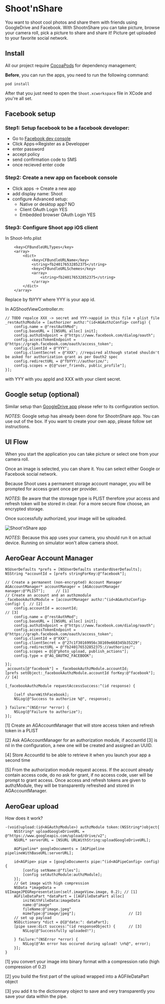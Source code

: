 Shoot'nShare
==============
You want to shoot cool photos and share them with friends using GoogleDrive and Facebook.
With ShootnShare you can take picture, browse your camera roll, pick a picture to share and share it!
Picture get uploaded to your favorite social network.

## Install
All our project require [CocoaPods](http://cocoapods.org/) for dependency management;

**Before**, you can run the apps, you need to run the following command:

    pod install

After that you just need to open the ```Shoot.xcworkspace``` file in XCode and you're all set.


## Facebook setup 

### Step1: Setup facebook to be a facebook developer:

- Go to [Facebook dev console](https://developers.facebook.com/products/login/)
- Click Apps->Register as a Developper
- enter password
- accept policy
- send confirmation code to SMS
- once recieved enter code

### Step2: Create a new app on facebook console

- Click apps -> Create a new app
- add display name: Shoot
- configure Advanced setup:
	- Native or desktop app? NO
	- Client OAuth Login YES
	- Embedded browser OAuth Login YES

### Step3: Configure Shoot app iOS client

In Shoot-Info.plist

        <key>CFBundleURLTypes</key>
        <array>
            <dict>
                <key>CFBundleURLName</key>
                <string>fb240176532852375</string>
                <key>CFBundleURLSchemes</key>
                <array>
                    <string>fb240176532852375</string>
                </array>
            </dict>
        </array>

Replace by fbYYY where YYY is your app id.

In AGShootViewController.m:

    // TODO repalce XXX -> secret and YYY->appid in this file + plist file
    _restAuthzModule = [authorizer authz:^(id<AGAuthzConfig> config) {
        config.name = @"restAuthMod";
        config.baseURL = [[NSURL alloc] init];
        config.authzEndpoint = @"https://www.facebook.com/dialog/oauth";
        config.accessTokenEndpoint = @"https://graph.facebook.com/oauth/access_token";
        config.clientId = @"YYY";
        config.clientSecret = @"XXX"; //required although stated shouldn't be asked for authorization grant as per Oauth2 spec
        config.redirectURL = @"fbYYY://authorize/";
        config.scopes = @[@"user_friends, public_profile"];
    }];

with YYY with you appId and XXX with your client secret.

## Google setup (optional)

Similar setup than [GoogleDrive app](../GoogleDrive/GoogleDrive.md) please refer to its configuration section. 

*NOTES*: Google setup has already been done for ShootnShare app. You can use out of the box. If you want to create your own app, please follow set instructions.

## UI Flow 
When you start the application you can take picture or select one from your camera roll.

Once an image is selected, you can share it. You can select either Google or Facebook social network.

Because Shoot uses a permanent storage account manager, you will be prompted for access grant once per provider.

*NOTES*: Be aware that the storeage type is PLIST therefore your access and refresh token will be stored in clear. For a more secure flow choose, an encrypted storage.

Once successfully authorized, your image will be uploaded.

![Shoot'nShare app](https://github.com/aerogear/aerogear-ios-cookbook/raw/master/Shoot/Shoot/Resources/shootupload.png "Shoot")

*NOTES*: Because this app uses your camera, you should run it on actual device. Running on simulator won't allow camera shoot.

## AeroGear Account Manager

    NSUserDefaults *prefs = [NSUserDefaults standardUserDefaults];
    NSString *accountId = [prefs stringForKey:@"facebook"];
    
    // Create a permanent (non-encrypted) Account Manager
    AGAccountManager* accountManager = [AGAccountManager manager:@"PLIST"];		// [1]
    // Create an account and an authzmodule
    _facebookAuthzModule = [accountManager authz:^(id<AGAuthzConfig> config) {	// [2]
        config.accountId = accountId;											// [3]
        config.name = @"restAuthMod";
        config.baseURL = [[NSURL alloc] init];
        config.authzEndpoint = @"https://www.facebook.com/dialog/oauth";
        config.accessTokenEndpoint = @"https://graph.facebook.com/oauth/access_token";
        config.clientId = @"XXX";
        config.clientSecret = @"27c1f30169956c38169e668345b35229";
        config.redirectURL = @"fb240176532852375://authorize/";
        config.scopes = @[@"photo_upload, publish_actions"];
        config.type = @"AG_OAUTH2_FACEBOOK";

    }];
    _accounts[@"facebook"] = _facebookAuthzModule.accountId;
    [prefs setObject:_facebookAuthzModule.accountId forKey:@"facebook"];		// [4]
    
    [_facebookAuthzModule requestAccessSuccess:^(id response) {
        
        [self shareWithFacebook];
        NSLog(@"Success to authorize %@", response);
        
    } failure:^(NSError *error) {
        NSLog(@"Failure to authorize");
    }];

[1] Create an AGAccountManager that will store access token and refresh token in a PLIST

[2] Ask AGAccountManager for an authorization module, if accountId [3] is nil in the configuration, a new one will be created and assigned an UUID.

[4] Store AccountId to be able to retrieve it when you launch your app a second time

[5] From the authorization module request access. If the account already contain access code, do no ask for grant, if no access code, user will be prompt to grant access. Once access and refresh tokens are given to authzModule, they will be transparently refreshed and stored in AGAccountManager.



## AeroGear upload

How does it work?

	-(void)upload:(id<AGAuthzModule>) authzModule token:(NSString*)object{
	    NSString* uploadGoogleDriveURL = @"https://www.googleapis.com/upload/drive/v2";
	    NSURL* serverURL = [NSURL URLWithString:uploadGoogleDriveURL];
	    
	    AGPipeline* googleDocuments = [AGPipeline pipelineWithBaseURL:serverURL];
	    
	    id<AGPipe> pipe = [googleDocuments pipe:^(id<AGPipeConfig> config) {
	        [config setName:@"files"];
	        [config setAuthzModule:authzModule];
	    }];
	    // Get image with high compression
	    NSData *imageData = UIImageJPEGRepresentation(self.imageView.image, 0.2); // [1]
	    AGFileDataPart *dataPart = [[AGFileDataPart alloc] 
	    	initWithFileData:imageData
	        name:@"image"
	        fileName:@"image.jpeg" 
	        mimeType:@"image/jpeg"]; 						// [2]
	    // set up payload
	    NSDictionary *dict = @{@"data:": dataPart};
	    [pipe save:dict success:^(id responseObject) {		// [3]
	        NSLog(@"Successfully uploaded!");
	        
	    } failure:^(NSError *error) {
	        NSLog(@"An error has occured during upload! \n%@", error);
	    }];
	}

[1] you convert your image into binary format with a compression ratio (high compression of 0.2)


[2] you build the first part of the upload wrapped into a AGFileDataPart object


[3] you add it to the dictionnary object to save and very transparently you save your data within the pipe.
